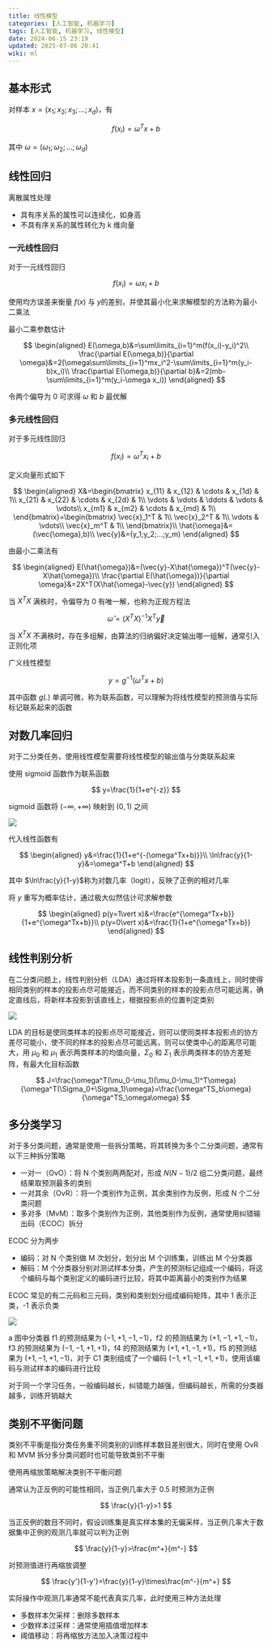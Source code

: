 ```yaml
---
title: 线性模型
categories: [人工智能, 机器学习]
tags: [人工智能, 机器学习, 线性模型]
date: 2024-06-15 23:19
updated: 2025-07-06 20:41
wiki: ml
---
```

## 基本形式

对样本 $x=(x_1;x_2;x_3;...;x_d)$，有

$$
f(x_i)=\omega^Tx+b
$$

其中 $\omega=(\omega_1;\omega_2;...;\omega_d)$

## 线性回归

离散属性处理

- 具有序关系的属性可以连续化，如身高
- 不具有序关系的属性转化为 k 维向量

### 一元线性回归

对于一元线性回归

$$
f(x_i)=\omega x_i+b
$$

使用均方误差来衡量 $f(x)$ 与 $y$​的差别，并使其最小化来求解模型的方法称为最小二乘法

最小二乘参数估计

$$
\begin{aligned}
E(\omega,b)&=\sum\limits_{i=1}^m(f(x_i)-y_i)^2\\
\frac{\partial E(\omega,b)}{\partial \omega}&=2(\omega\sum\limits_{i=1}^mx_i^2-\sum\limits_{i=1}^m(y_i-b)x_i)\\
\frac{\partial E(\omega,b)}{\partial b}&=2(mb-\sum\limits_{i=1}^m(y_i-\omega x_i))
\end{aligned}
$$

令两个偏导为 0 可求得 $\omega$ 和 $b$ 最优解

### 多元线性回归

对于多元线性回归

$$
f(x_i)=\omega^T x_i+b
$$

定义向量形式如下

$$
\begin{aligned}
X&=\begin{bmatrix}
x_{11} & x_{12} & \cdots & x_{1d} & 1\\
x_{21} & x_{22} & \cdots & x_{2d} & 1\\
\vdots & \vdots & \ddots & \vdots & \vdots\\
x_{m1} & x_{m2} & \cdots & x_{md} & 1\\
\end{bmatrix}=\begin{bmatrix}
\vec{x}_1^T & 1\\
\vec{x}_2^T & 1\\
\vdots & \vdots\\
\vec{x}_m^T & 1\\
\end{bmatrix}\\
\hat{\omega}&=(\vec{\omega},b)\\
\vec{y}&=(y_1;y_2;...;y_m)
\end{aligned}
$$

由最小二乘法有

$$
\begin{aligned}
E(\hat{\omega})&=(\vec{y}-X\hat{\omega})^T(\vec{y}-X\hat{\omega})\\
\frac{\partial E(\hat{\omega})}{\partial \omega}&=2X^T(X\hat{\omega}-\vec{y})
\end{aligned}
$$

当 $X^TX$ 满秩时，令偏导为 0 有唯一解，也称为正规方程法

$$
\hat\omega=(X^TX)^{-1}X^T\vec y
$$

当 $X^TX$ 不满秩时，存在多组解，由算法的归纳偏好决定输出哪一组解，通常引入正则化项

广义线性模型

$$
y=g^{-1}(\omega^Tx+b)
$$

其中函数 $g(.)$ 单调可微，称为联系函数，可以理解为将线性模型的预测值与实际标记联系起来的函数

## 对数几率回归

对于二分类任务，使用线性模型需要将线性模型的输出值与分类联系起来

使用 sigmoid 函数作为联系函数

$$
y=\frac{1}{1+e^{-z}}
$$

sigmoid 函数将 $(-\infty,+\infty)$ 映射到 $(0,1)$ 之间

![](https://cos.baymaxam.top/blog/ml-%E7%BA%BF%E6%80%A7%E6%A8%A1%E5%9E%8B/ml-%E7%BA%BF%E6%80%A7%E6%A8%A1%E5%9E%8B-1751805742758.png)

代入线性函数有

$$
\begin{aligned}
y&=\frac{1}{1+e^{-(\omega^Tx+b)}}\\
\ln\frac{y}{1-y}&=\omega^T+b
\end{aligned}
$$

其中 $\ln\frac{y}{1-y}$​称为对数几率（logit），反映了正例的相对几率

将 $y$ 重写为概率估计，通过极大似然估计可求解参数

$$
\begin{aligned}
p(y=1\vert x)&=\frac{e^{\omega^Tx+b}}{1+e^{\omega^Tx+b}}\\
p(y=0\vert x)&=\frac{1}{1+e^{\omega^Tx+b}}
\end{aligned}
$$

## 线性判别分析

在二分类问题上，线性判别分析（LDA）通过将样本投影到一条直线上，同时使得相同类别的样本的投影点尽可能接近，而不同类别的样本的投影点尽可能远离，确定直线后，将新样本投影到该直线上，根据投影点的位置判定类别

![](https://cos.baymaxam.top/blog/ml-%E7%BA%BF%E6%80%A7%E6%A8%A1%E5%9E%8B/ml-%E7%BA%BF%E6%80%A7%E6%A8%A1%E5%9E%8B-1751805755657.png)

LDA 的目标是使同类样本的投影点尽可能接近，则可以使同类样本投影点的协方差尽可能小，使不同的样本的投影点尽可能远离，则可以使类中心的距离尽可能大，用 $\mu_0$ 和 $\mu_1$ 表示两类样本的均值向量，$\Sigma_0$ 和 $\Sigma_1$ 表示两类样本的协方差矩阵，有最大化目标函数

$$
J=\frac{\omega^T(\mu_0-\mu_1)(\mu_0-\mu_1)^T\omega}{\omega^T(\Sigma_0+\Sigma_1)\omega}=\frac{\omega^TS_b\omega}{\omega^TS_\omega\omega}
$$

## 多分类学习

对于多分类问题，通常是使用一些拆分策略，将其转换为多个二分类问题，通常有以下三种拆分策略

- 一对一（OvO）：将 N 个类别两两配对，形成 $N(N-1)/2$ 组二分类问题，最终结果取预测最多的类别
- 一对其余（OvR）：将一个类别作为正例，其余类别作为反例，形成 N 个二分类问题
- 多对多（MvM）：取多个类别作为正例，其他类别作为反例，通常使用纠错输出码（ECOC）拆分

ECOC 分为两步

- 编码：对 N 个类别做 M 次划分，划分出 M 个训练集，训练出 M 个分类器
- 解码：M 个分类器分别对测试样本分类，产生的预测标记组成一个编码，将这个编码与每个类别定义的编码进行比较，将其中距离最小的类别作为结果

ECOC 常见的有二元码和三元码，类别和类别划分组成编码矩阵，其中 1 表示正类，-1 表示负类

![](https://cos.baymaxam.top/blog/ml-%E7%BA%BF%E6%80%A7%E6%A8%A1%E5%9E%8B/ml-%E7%BA%BF%E6%80%A7%E6%A8%A1%E5%9E%8B-1751805768086.png)

a 图中分类器 f1 的预测结果为 $(-1,+1,-1,-1)$，f2 的预测结果为 $(+1,-1,+1,-1)$，f3 的预测结果为 $(-1,-1,+1,+1)$，f4 的预测结果为 $(+1,+1,-1,+1)$，f5 的预测结果为 $(+1,-1,+1,-1)$，对于 C1 类别组成了一个编码 $(-1,+1,-1,+1,+1)$，使用该编码与测试样本的编码进行比较

对于同一个学习任务，一般编码越长，纠错能力越强，但编码越长，所需的分类器越多，训练开销越大

## 类别不平衡问题

类别不平衡是指分类任务重不同类别的训练样本数目差别很大，同时在使用 OvR 和 MVM 拆分多分类问题时也可能导致类别不平衡

使用再缩放策略解决类别不平衡问题

通常认为正反例的可能性相同，当正例几率大于 0.5 时预测为正例

$$
\frac{y}{1-y}>1
$$

当正反例的数目不同时，假设训练集是真实样本集的无偏采样，当正例几率大于数据集中正例的观测几率就可以判为正例

$$
\frac{y}{1-y}>\frac{m^+}{m^-}
$$

对预测值进行再缩放调整

$$
\frac{y'}{1-y'}=\frac{y}{1-y}\times\frac{m^-}{m^+}
$$

实际操作中观测几率通常不能代表真实几率，此时使用三种方法处理

- 多数样本欠采样：删除多数样本
- 少数样本过采样：通常使用插值增加样本
- 阈值移动：将再缩放方法加入决策过程中
